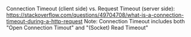 Connection Timeout (client side) vs. Request Timeout (server side):
https://stackoverflow.com/questions/49704708/what-is-a-connection-timeout-during-a-http-request
Note: Connection Timeout includes both "Open Connection Timout" and "(Socket) Read Timeout" 
